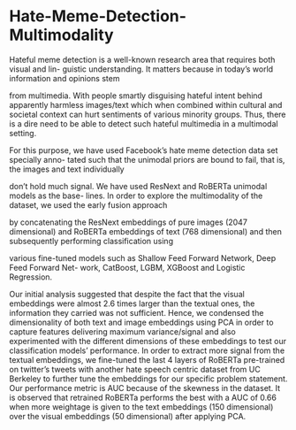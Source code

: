 # Hate-Meme-Detection-Multimodality


Hateful meme detection is a well-known research area that requires both visual and lin-
guistic understanding. It matters because in today’s world information and opinions stem

from multimedia. With people smartly disguising hateful intent behind apparently harmless
images/text which when combined within cultural and societal context can hurt sentiments of
various minority groups. Thus, there is a dire need to be able to detect such hateful multimedia
in a multimodal setting.

For this purpose, we have used Facebook’s hate meme detection data set specially anno-
tated such that the unimodal priors are bound to fail, that is, the images and text individually

don’t hold much signal. We have used ResNext and RoBERTa unimodal models as the base-
lines. In order to explore the multimodality of the dataset, we used the early fusion approach

by concatenating the ResNext embeddings of pure images (2047 dimensional) and RoBERTa
embeddings of text (768 dimensional) and then subsequently performing classification using

various fine-tuned models such as Shallow Feed Forward Network, Deep Feed Forward Net-
work, CatBoost, LGBM, XGBoost and Logistic Regression.

Our initial analysis suggested that despite the fact that the visual embeddings were almost
2.6 times larger than the textual ones, the information they carried was not sufficient. Hence,
we condensed the dimensionality of both text and image embeddings using PCA in order to
capture features delivering maximum variance/signal and also experimented with the different
dimensions of these embeddings to test our classification models’ performance. In order to
extract more signal from the textual embeddings, we fine-tuned the last 4 layers of RoBERTa
pre-trained on twitter’s tweets with another hate speech centric dataset from UC Berkeley to
further tune the embeddings for our specific problem statement.
Our performance metric is AUC because of the skewness in the dataset. It is observed that
retrained RoBERTa performs the best with a AUC of 0.66 when more weightage is given to the
text embeddings (150 dimensional) over the visual embeddings (50 dimensional) after applying
PCA.
